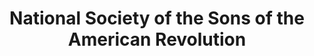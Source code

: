 ---
layout: repo
title: "National Society of the Sons of the American Revolution"
id: 18793
permalink: repos/18793/
---